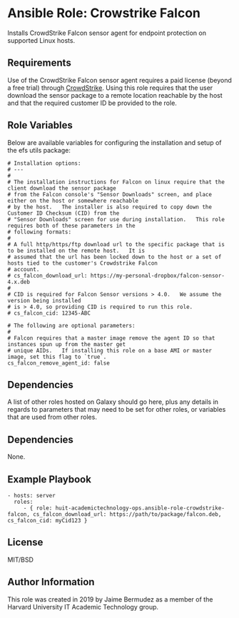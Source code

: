 # Ansible Role: Crowstrike Falcon

Installs CrowdStrike Falcon sensor agent for endpoint protection on supported Linux hosts.


## Requirements

Use of the CrowdStrike Falcon sensor agent requires a paid license (beyond a free trial) through [CrowdStrike](https://www.crowdstrike.com).   Using this role requires that the user download the sensor package to a remote location reachable by the host and that the required customer ID be provided to the role.


## Role Variables

Below are available variables for configuring the installation and setup of the efs utils package:

```
# Installation options:
# ---
#
# The installation instructions for Falcon on linux require that the client download the sensor package
# from the Falcon console's "Sensor Downloads" screen, and place either on the host or somewhere reachable
# by the host.   The installer is also required to copy down the Customer ID Checksum (CID) from the
# "Sensor Downloads" screen for use during installation.   This role requires both of these parameters in the
# following formats:
#
# A full http/https/ftp download url to the specific package that is to be installed on the remote host.   It is
# assumed that the url has been locked down to the host or a set of hosts tied to the customer's Crowdstrike Falcon
# account.
# cs_falcon_download_url: https://my-personal-dropbox/falcon-sensor-4.x.deb
#
# CID is required for Falcon Sensor versions > 4.0.   We assume the version being installed
# is > 4.0, so providing CID is required to run this role.
# cs_falcon_cid: 12345-ABC

# The following are optional parameters:
#
# Falcon requires that a master image remove the agent ID so that instances spun up from the master get
# unique AIDs.   If installing this role on a base AMI or master image, set this flag to `true`.
cs_falcon_remove_agent_id: false
```

Dependencies
------------

A list of other roles hosted on Galaxy should go here, plus any details in regards to parameters that may need to be set for other roles, or variables that are used from other roles.

## Dependencies

None.

## Example Playbook

    - hosts: server
      roles:
         - { role: huit-academictechnology-ops.ansible-role-crowdstrike-falcon, cs_falcon_download_url: https://path/to/package/falcon.deb, cs_falcon_cid: myCid123 }

License
-------

MIT/BSD

Author Information
------------------

This role was created in 2019 by Jaime Bermudez as a member of the Harvard University IT Academic Technology group.
